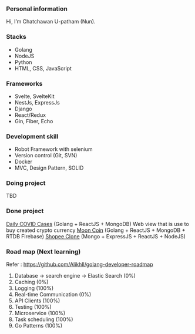

### Personal information
Hi, I’m Chatchawan U-patham (Nun). 

### Stacks
- Golang
- NodeJS
- Python
- HTML, CSS, JavaScript

### Frameworks
- Svelte, SvelteKit
- NestJs, ExpressJs
- Django
- React/Redux
- Gin, Fiber, Echo

### Development skill
- Robot Framework with selenium
- Version control (Git, SVN)
- Docker 
- MVC, Design Pattern, SOLID

### Doing project
TBD

### Done project
[Daily COVID Cases](https://github.com/NunChatSpace/DailyCovidCase) (Golang + ReactJS + MongoDB)
Web view that is use to buy created crypto currency [Moon Coin](https://github.com/NunChatSpace/MCRepo) (Golang + ReactJS + MongoDB + RTDB Firebase)
[Shopee Clone](https://github.com/NunChatSpace/ShopeeClone) (Mongo + ExpressJS + ReactJS + NodeJS)


### Road map (Next learning)
Refer : https://github.com/Alikhll/golang-developer-roadmap
1. Database -> search engine -> Elastic Search (0%)
2. Caching (0%)
3. Logging (100%)
4. Real-time Communication (0%)
5. API Clients (100%)
6. Testing (100%)
7. Microservice (100%)
8. Task scheduling (100%)
9. Go Patterns (100%)

